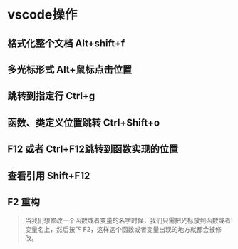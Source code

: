 # vscode操作
## 格式化整个文档 Alt+shift+f
## 多光标形式 Alt+鼠标点击位置
## 跳转到指定行 Ctrl+g
## 函数、类定义位置跳转 Ctrl+Shift+o
## F12 或者 Ctrl+F12跳转到函数实现的位置
## 查看引用 Shift+F12
## F2 重构
> 当我们想修改一个函数或者变量的名字时候，我们只需把光标放到函数或者变量名上，然后按下 F2，这样这个函数或者变量出现的地方就都会被修改。
